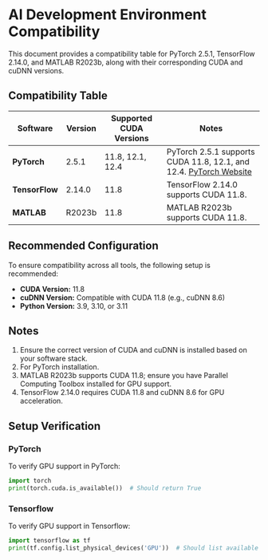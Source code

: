 # AI Development Environment Compatibility

This document provides a compatibility table for PyTorch 2.5.1, TensorFlow 2.14.0, and MATLAB R2023b, along with their corresponding CUDA and cuDNN versions.

## Compatibility Table

| Software         | Version          | Supported CUDA Versions | Notes                                                                                   |
|------------------|------------------|-------------------------|-----------------------------------------------------------------------------------------|
| **PyTorch**      | 2.5.1            | 11.8, 12.1, 12.4        | PyTorch 2.5.1 supports CUDA 11.8, 12.1, and 12.4. [PyTorch Website](https://pytorch.org/get-started/locally/) |
| **TensorFlow**   | 2.14.0           | 11.8                    | TensorFlow 2.14.0 supports CUDA 11.8.                                                   |
| **MATLAB**       | R2023b           | 11.8                    | MATLAB R2023b supports CUDA 11.8.                                                      |

## Recommended Configuration

To ensure compatibility across all tools, the following setup is recommended:

- **CUDA Version:** 11.8
- **cuDNN Version:** Compatible with CUDA 11.8 (e.g., cuDNN 8.6)
- **Python Version:** 3.9, 3.10, or 3.11

## Notes

1. Ensure the correct version of CUDA and cuDNN is installed based on your software stack.
2. For PyTorch installation.
3. MATLAB R2023b supports CUDA 11.8; ensure you have Parallel Computing Toolbox installed for GPU support.
4. TensorFlow 2.14.0 requires CUDA 11.8 and cuDNN 8.6 for GPU acceleration.

## Setup Verification

### PyTorch
To verify GPU support in PyTorch:
```python
import torch
print(torch.cuda.is_available())  # Should return True
```
### Tensorflow
To verify GPU support in Tensorflow:
```python
import tensorflow as tf
print(tf.config.list_physical_devices('GPU'))  # Should list available GPUs
```
